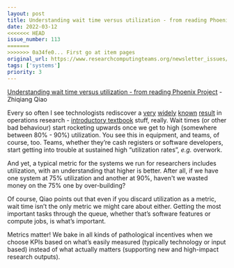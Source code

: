 ```yaml
---
layout: post
title: Understanding wait time versus utilization - from reading Phoenix Project - Zhiqiang Qiao
date: 2022-03-12
<<<<<<< HEAD
issue_number: 113
=======
>>>>>>> 0a34fe0... First go at item pages
original_url: https://www.researchcomputingteams.org/newsletter_issues/0113
tags: ['systems']
priority: 3
---
```


<!-- markdownlint-disable MD033 -->
<!-- markdownlint-disable MD041 -->
<!-- markdownlint-disable MD049 -->

[Understanding wait time versus utilization - from reading Phoenix Project](https://www.zhiqiangqiao.com/blog/understanding-wait-time-vs-utilization) - Zhiqiang Qiao

Every so often I see technologists rediscover a [very](https://blog.danslimmon.com/2016/08/26/the-most-important-thing-to-understand-about-queues/) [widely](https://www.johndcook.com/blog/2009/01/30/server-utilization-joel-on-queuing/) [known](https://www.johndcook.com/blog/2009/01/30/server-utilization-joel-on-queuing/) [result](https://brandalyzer.blog/2016/03/18/process-analysis-101/) in operations research - [introductory textbook](https://www.csus.edu/indiv/b/blakeh/mgmt/documents/opm101supplc.pdf) stuff, really.  Wait times (or other bad behaviour) start rocketing upwards once we get to high (somewhere between 80% - 90%) utilization.   You see this in equipment, and teams, of course, too.  Teams, whether they’re cash registers or software developers, start getting into trouble at sustained high “utilization rates”, *e.g.* overwork.

And yet, a typical metric for the systems we run for researchers includes utilization, with an understanding that higher is better.  After all, if we have one system at 75% utilization and another at 90%, haven't we wasted money on the 75% one by over-building?

Of course, Qiao points out that even if you discard utilization as a metric, wait time isn’t the only metric we might care about either.  Getting the most important tasks through the queue, whether that’s software features or compute jobs, is what’s important.

Metrics matter!   We bake in all kinds of pathological incentives when we choose KPIs based on what’s easily measured (typically technology or input based) instead of what actually matters (supporting new and high-impact research outputs).